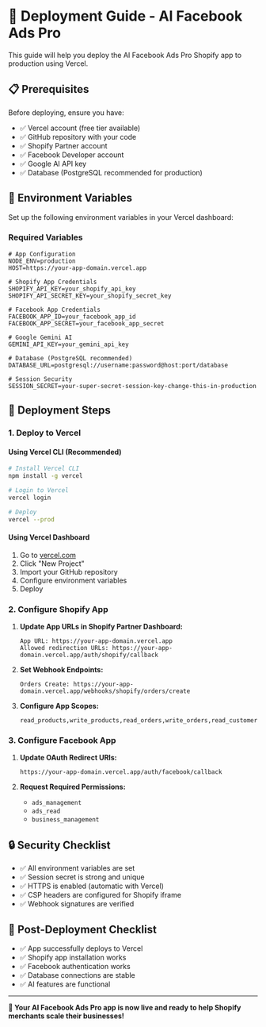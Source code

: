 # 🚀 Deployment Guide - AI Facebook Ads Pro

This guide will help you deploy the AI Facebook Ads Pro Shopify app to production using Vercel.

## 📋 Prerequisites

Before deploying, ensure you have:

- ✅ Vercel account (free tier available)
- ✅ GitHub repository with your code
- ✅ Shopify Partner account
- ✅ Facebook Developer account
- ✅ Google AI API key
- ✅ Database (PostgreSQL recommended for production)

## 🔧 Environment Variables

Set up the following environment variables in your Vercel dashboard:

### Required Variables

```env
# App Configuration
NODE_ENV=production
HOST=https://your-app-domain.vercel.app

# Shopify App Credentials
SHOPIFY_API_KEY=your_shopify_api_key
SHOPIFY_API_SECRET_KEY=your_shopify_secret_key

# Facebook App Credentials
FACEBOOK_APP_ID=your_facebook_app_id
FACEBOOK_APP_SECRET=your_facebook_app_secret

# Google Gemini AI
GEMINI_API_KEY=your_gemini_api_key

# Database (PostgreSQL recommended)
DATABASE_URL=postgresql://username:password@host:port/database

# Session Security
SESSION_SECRET=your-super-secret-session-key-change-this-in-production
```

## 🚀 Deployment Steps

### 1. Deploy to Vercel

#### Using Vercel CLI (Recommended)

```bash
# Install Vercel CLI
npm install -g vercel

# Login to Vercel
vercel login

# Deploy
vercel --prod
```

#### Using Vercel Dashboard

1. Go to [vercel.com](https://vercel.com)
2. Click "New Project"
3. Import your GitHub repository
4. Configure environment variables
5. Deploy

### 2. Configure Shopify App

1. **Update App URLs in Shopify Partner Dashboard:**
   ```
   App URL: https://your-app-domain.vercel.app
   Allowed redirection URLs: https://your-app-domain.vercel.app/auth/shopify/callback
   ```

2. **Set Webhook Endpoints:**
   ```
   Orders Create: https://your-app-domain.vercel.app/webhooks/shopify/orders/create
   ```

3. **Configure App Scopes:**
   ```
   read_products,write_products,read_orders,write_orders,read_customers
   ```

### 3. Configure Facebook App

1. **Update OAuth Redirect URIs:**
   ```
   https://your-app-domain.vercel.app/auth/facebook/callback
   ```

2. **Request Required Permissions:**
   - `ads_management`
   - `ads_read`
   - `business_management`

## 🔒 Security Checklist

- ✅ All environment variables are set
- ✅ Session secret is strong and unique
- ✅ HTTPS is enabled (automatic with Vercel)
- ✅ CSP headers are configured for Shopify iframe
- ✅ Webhook signatures are verified

## 🎯 Post-Deployment Checklist

- ✅ App successfully deploys to Vercel
- ✅ Shopify app installation works
- ✅ Facebook authentication works
- ✅ Database connections are stable
- ✅ AI features are functional

---

**🎉 Your AI Facebook Ads Pro app is now live and ready to help Shopify merchants scale their businesses!**